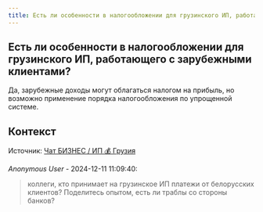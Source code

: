 ```yaml
---
title: Есть ли особенности в налогообложении для грузинского ИП, работающего с зарубежными клиентами?
---
```


## Есть ли особенности в налогообложении для грузинского ИП, работающего с зарубежными клиентами?

Да, зарубежные доходы могут облагаться налогом на прибыль, но возможно применение порядка налогообложения по упрощенной системе.

## Контекст

Источник: [Чат БИЗНЕС / ИП 💰 Грузия](https://t.me/ip_ge)

_Anonymous User_ - 2024-12-11 11:09:40:

> коллеги, кто принимает на грузинское ИП платежи от белорусских клиентов? Поделитесь опытом, есть ли траблы со стороны банков?
